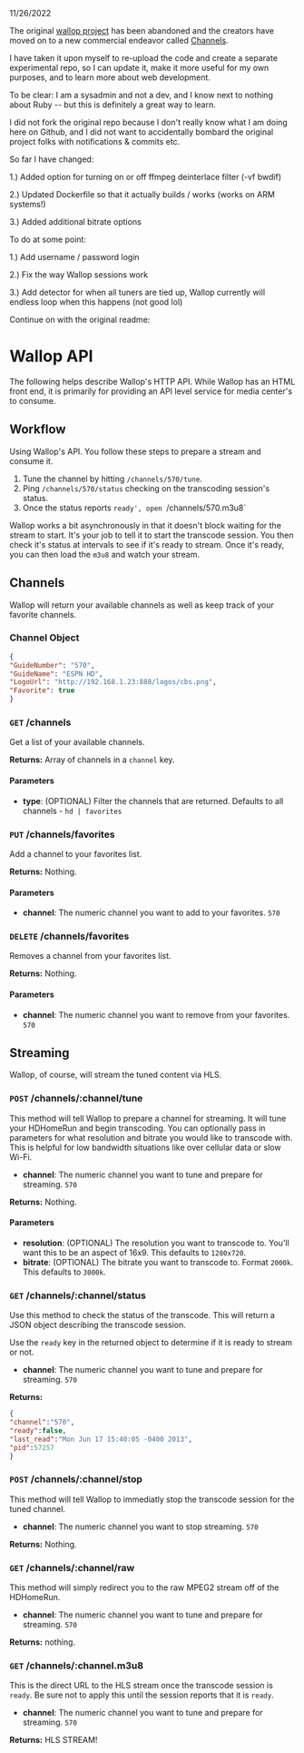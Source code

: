 11/26/2022

The original <a href="https://github.com/maddox/wallop">wallop project</a> has been abandoned and the creators have moved on to a new commercial endeavor called <a href="https://www.getchannels.com">Channels</a>.

I have taken it upon myself to re-upload the code and create a separate experimental repo, so I can update it, make it more useful for my own purposes, and to learn more about web development.

To be clear: I am a sysadmin and not a dev, and I know next to nothing about Ruby -- but this is definitely a great way to learn.

I did not fork the original repo because I don't really know what I am doing here on Github, and I did not want to accidentally bombard the original project folks with notifications & commits etc.

So far I have changed:

1.) Added option for turning on or off ffmpeg deinterlace filter (-vf bwdif) 

2.) Updated Dockerfile so that it actually builds / works (works on ARM systems!)

3.) Added additional bitrate options

To do at some point:

1.) Add username / password login

2.) Fix the way Wallop sessions work

3.) Add detector for when all tuners are tied up, Wallop currently will endless loop when this happens (not good lol)

Continue on with the original readme:

# Wallop API

The following helps describe Wallop's HTTP API. While Wallop has an HTML front end, it is primarily for providing an API level service for media center's to consume.

## Workflow

Using Wallop's API. You follow these steps to prepare a stream and consume it.

1. Tune the channel by hitting `/channels/570/tune`.
2. Ping `/channels/570/status` checking on the transcoding session's status.
3. Once the status reports `ready', open `/channels/570.m3u8`

Wallop works a bit asynchronously in that it doesn't block waiting for the stream to start. It's your job to tell it to start the transcode session. You then check it's status at intervals to see if it's ready to stream. Once it's ready, you can then load the `m3u8` and watch your stream.

## Channels

Wallop will return your available channels as well as keep track of your favorite channels.

### Channel Object

``` json
{
"GuideNumber": "570",
"GuideName": "ESPN HD",
"LogoUrl": "http://192.168.1.23:888/logos/cbs.png",
"Favorite": true
}
```

### `GET` /channels

Get a list of your available channels.

**Returns:** Array of channels in a `channel` key.

#### Parameters

* **type**: (OPTIONAL) Filter the channels that are returned. Defaults to all channels - `hd | favorites`

### `PUT` /channels/favorites

Add a channel to your favorites list.

**Returns:** Nothing.

#### Parameters

* **channel**: The numeric channel you want to add to your favorites. `570`

### `DELETE` /channels/favorites

Removes a channel from your favorites list.

**Returns:** Nothing.

#### Parameters

* **channel**: The numeric channel you want to remove from your favorites. `570`

## Streaming

Wallop, of course, will stream the tuned content via HLS.

### `POST` /channels/:channel/tune

This method will tell Wallop to prepare a channel for streaming. It will tune your HDHomeRun and begin transcoding. You can optionally pass in parameters for what resolution and bitrate you would like to transcode with. This is helpful for low bandwidth situations like over cellular data or slow Wi-Fi.

* **channel**: The numeric channel you want to tune and prepare for streaming. `570`

**Returns:** Nothing.

#### Parameters

* **resolution**: (OPTIONAL) The resolution you want to transcode to. You'll want this to be an aspect of 16x9. This defaults to `1280x720`.
* **bitrate**: (OPTIONAL) The bitrate you want to transcode to. Format `2000k`. This defaults to `3000k`.

### `GET` /channels/:channel/status

Use this method to check the status of the transcode. This will return a JSON object describing the transcode session.

Use the `ready` key in the returned object to determine if it is ready to stream or not.

* **channel**: The numeric channel you want to tune and prepare for streaming. `570`

**Returns:**

``` json
{
"channel":"570",
"ready":false,
"last_read":"Mon Jun 17 15:40:05 -0400 2013",
"pid":57257
}
```

### `POST` /channels/:channel/stop

This method will tell Wallop to immediatly stop the transcode session for the tuned channel.

* **channel**: The numeric channel you want to stop streaming. `570`

**Returns:** Nothing.

### `GET` /channels/:channel/raw

This method will simply redirect you to the raw MPEG2 stream off of the HDHomeRun.

* **channel**: The numeric channel you want to tune and prepare for streaming. `570`

**Returns:** nothing.

### `GET` /channels/:channel.m3u8

This is the direct URL to the HLS stream once the transcode session is `ready`. Be sure not to apply this until the session reports that it is `ready`.

* **channel**: The numeric channel you want to tune and prepare for streaming. `570`

**Returns:** HLS STREAM!
